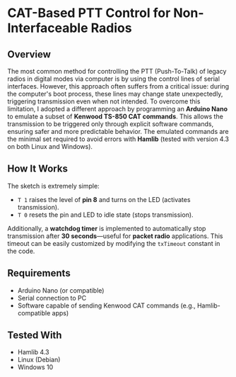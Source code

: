 # CAT-Based PTT Control for Non-Interfaceable Radios

## Overview

The most common method for controlling the PTT (Push-To-Talk) of legacy radios in digital modes via computer is by using the control lines of serial interfaces. However, this approach often suffers from a critical issue: during the computer's boot process, these lines may change state unexpectedly, triggering transmission even when not intended.
To overcome this limitation, I adopted a different approach by programming an **Arduino Nano** to emulate a subset of **Kenwood TS-850 CAT commands**. This allows the transmission to be triggered only through explicit software commands, ensuring safer and more predictable behavior.
The emulated commands are the minimal set required to avoid errors with **Hamlib** (tested with version 4.3 on both Linux and Windows).

## How It Works

The sketch is extremely simple:

- `T 1` raises the level of **pin 8** and turns on the LED (activates transmission).
- `T 0` resets the pin and LED to idle state (stops transmission).

Additionally, a **watchdog timer** is implemented to automatically stop transmission after **30 seconds**—useful for **packet radio** applications. This timeout can be easily customized by modifying the `txTimeout` constant in the code.

## Requirements

- Arduino Nano (or compatible)
- Serial connection to PC
- Software capable of sending Kenwood CAT commands (e.g., Hamlib-compatible apps)

## Tested With

- Hamlib 4.3  
- Linux (Debian)  
- Windows 10
